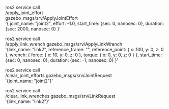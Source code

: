 ros2 service call \
/apply_joint_effort \
gazebo_msgs/srv/ApplyJointEffort \
'{ joint_name: "joint2", effort: -1.0, start_time: {sec: 0, nanosec: 0}, duration: {sec: 2000, nanosec: 0} }' 

ros2 service call \
/apply_link_wrench gazebo_msgs/srv/ApplyLinkWrench \
'{link_name: "link2", reference_frame: "", reference_point: { x: 100, y: 0, z: 0 }, wrench: { force: { x: 10, y: 0, z: 0 }, torque: { x: 0, y: 0, z: 0 } }, start_time: {sec: 0, nanosec: 0}, duration: {sec: -1, nanosec: 0} }'

ros2 service call \
/clear_joint_efforts gazebo_msgs/srv/JointRequest \
'{joint_name: "joint2"}'

ros2 service call \
/clear_link_wrenches gazebo_msgs/srv/LinkRequest \
'{link_name: "link2"}'